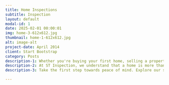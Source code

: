 ```yaml
---
title: Home Inspections
subtitle: Inspection
layout: default
modal-id: 1
date: 2025-02-01 00:00:01
img: home-3-612x612.jpg
thumbnail: home-1-612x612.jpg
alt: image-alt
project-date: April 2014
client: Start Bootstrap
category: Posts
description-1: Whether you're buying your first home, selling a property, or simply looking to ensure the safety and integrity of your current residence, our team of certified professionals is here to help. We pride ourselves on thorough, detail-oriented inspections that provide you with a clear understanding of your property's condition—empowering you to make informed decisions with confidence.
description-2: At ST Inspection, we understand that a home is more than just a building—it’s where memories are made. That’s why we combine industry expertise with a commitment to honesty, transparency, and exceptional customer service. From structural evaluations and system assessments to energy efficiency and safety checks, our comprehensive inspection process is designed to uncover potential issues before they become costly surprises. 
description-3: Take the first step towards peace of mind. Explore our services, learn about our process, and see why homeowners and real estate professionals alike trust ST Inspection and Consulting Inc. for reliable, thorough home inspections. We look forward to helping you secure a safe and sound future for your home.

---
```


